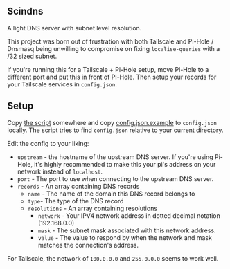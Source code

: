 ## Scindns

A light DNS server with subnet level resolution.

This project was born out of frustration with both Tailscale and Pi-Hole / Dnsmasq being unwilling to compromise on fixing `localise-queries` with a /32 sized subnet.

If you're running this for a Tailscale + Pi-Hole setup, move Pi-Hole to a different port and put this in front of Pi-Hole. Then setup your records for your Tailscale services in `config.json`.

## Setup

Copy [the script](./dns.js) somewhere and copy [config.json.example](./config.json.example) to `config.json` locally. The script tries to find `config.json` relative to your current directory.

Edit the config to your liking:

 - `upstream` - the hostname of the upstream DNS server. If you're using Pi-Hole, it's highly recommended to make this your pi's address on your network instead of `localhost`.
 - `port` - The port to use when connecting to the upstream DNS server.
 - `records` - An array containing DNS records
   - `name` - The name of the domain this DNS record belongs to
   - `type`- The type of the DNS record
   - `resolutions` - An array containing resolutions
     - `network` - Your IPV4 network address in dotted decimal notation (192.168.0.0)
     - `mask` - The subnet mask associated with this network address.
     - `value` - The value to respond by when the network and mask matches the connection's address.

For Tailscale, the network of `100.0.0.0` and `255.0.0.0` seems to work well.

